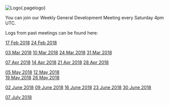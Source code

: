 ![Logo](/uploads/logo.png "Logo"){.pagelogo}
<!-- TITLE: Meetings -->
<!-- SUBTITLE: Ellaism - A stable network with no premine and no dev fees -->

You can join our Weekly General Development Meeting every Saturday 4pm UTC.

Logs from past meetings can be found here:

[17 Feb 2018](https://github.com/ellaism/meta/blob/master/logs/20180217-dev-meeting.md)
[24 Feb 2018](https://github.com/ellaism/meta/blob/master/logs/20180224-dev-meeting.md)  

[03 Mar 2018](https://github.com/ellaism/meta/blob/master/logs/20180303-dev-meeting.md)
[10 Mar 2018](https://github.com/ellaism/meta/blob/master/logs/20180310-dev-meeting.md)
[24 Mar 2018](https://github.com/ellaism/meta/blob/master/logs/20180324-dev-meeting.md)
[31 Mar 2018](https://github.com/ellaism/meta/blob/master/logs/20180331-dev-meeting.md)  

[07 Apr 2018](https://github.com/ellaism/meta/blob/master/logs/20180407-dev-meeting.md)
[14 Apr 2018](https://github.com/ellaism/meta/blob/master/logs/20180414-dev-meeting.md)
[21 Apr 2018](https://github.com/ellaism/meta/blob/master/logs/20180421-dev-meeting.md)
[28 Apr 2018](https://github.com/ellaism/meta/blob/master/logs/20180428-dev-meeting.md)  

[05  May 2018](https://github.com/ellaism/meta/blob/master/logs/20180505-dev-meeting.md)
[12 May 2018](https://github.com/ellaism/meta/blob/master/logs/20180512-dev-meeting.md)  
[19 May 2018](https://github.com/ellaism/meta/blob/master/logs/20180519-dev-meeting.md)
[26 May 2018](https://github.com/ellaism/meta/blob/master/logs/20180526-dev-meeting.md)

[02 June 2018](https://github.com/ellaism/meta/blob/master/logs/20180602-dev-meeting.md)
[09 June 2018](https://github.com/ellaism/meta/blob/master/logs/20180609-dev-meeting.md)
[16 June 2018](https://github.com/ellaism/meta/blob/master/logs/20180616-dev-meeting.md)
[23 June 2018](https://github.com/ellaism/meta/blob/master/logs/20180623-dev-meeting.md)
[30 June 2018](https://github.com/ellaism/meta/blob/master/logs/20180630-dev-meeting.md)

[07 July 2018](https://github.com/ellaism/meta/blob/master/logs/20180707-dev-meeting.md)
